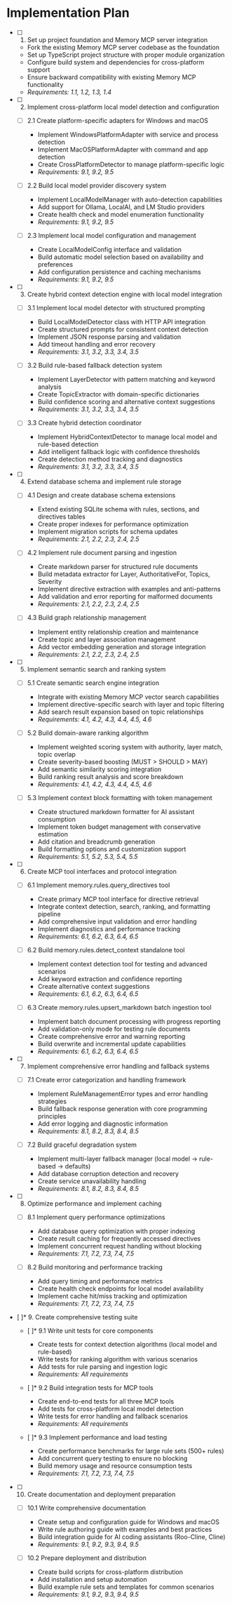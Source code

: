 # Implementation Plan

- [ ] 1. Set up project foundation and Memory MCP server integration
  - Fork the existing Memory MCP server codebase as the foundation
  - Set up TypeScript project structure with proper module organization
  - Configure build system and dependencies for cross-platform support
  - Ensure backward compatibility with existing Memory MCP functionality
  - _Requirements: 1.1, 1.2, 1.3, 1.4_

- [ ] 2. Implement cross-platform local model detection and configuration
  - [ ] 2.1 Create platform-specific adapters for Windows and macOS
    - Implement WindowsPlatformAdapter with service and process detection
    - Implement MacOSPlatformAdapter with command and app detection
    - Create CrossPlatformDetector to manage platform-specific logic
    - _Requirements: 9.1, 9.2, 9.5_

  - [ ] 2.2 Build local model provider discovery system
    - Implement LocalModelManager with auto-detection capabilities
    - Add support for Ollama, LocalAI, and LM Studio providers
    - Create health check and model enumeration functionality
    - _Requirements: 9.1, 9.2, 9.5_

  - [ ] 2.3 Implement local model configuration and management
    - Create LocalModelConfig interface and validation
    - Build automatic model selection based on availability and preferences
    - Add configuration persistence and caching mechanisms
    - _Requirements: 9.1, 9.2, 9.5_

- [ ] 3. Create hybrid context detection engine with local model integration
  - [ ] 3.1 Implement local model detector with structured prompting
    - Build LocalModelDetector class with HTTP API integration
    - Create structured prompts for consistent context detection
    - Implement JSON response parsing and validation
    - Add timeout handling and error recovery
    - _Requirements: 3.1, 3.2, 3.3, 3.4, 3.5_

  - [ ] 3.2 Build rule-based fallback detection system
    - Implement LayerDetector with pattern matching and keyword analysis
    - Create TopicExtractor with domain-specific dictionaries
    - Build confidence scoring and alternative context suggestions
    - _Requirements: 3.1, 3.2, 3.3, 3.4, 3.5_

  - [ ] 3.3 Create hybrid detection coordinator
    - Implement HybridContextDetector to manage local model and rule-based detection
    - Add intelligent fallback logic with confidence thresholds
    - Create detection method tracking and diagnostics
    - _Requirements: 3.1, 3.2, 3.3, 3.4, 3.5_

- [ ] 4. Extend database schema and implement rule storage
  - [ ] 4.1 Design and create database schema extensions
    - Extend existing SQLite schema with rules, sections, and directives tables
    - Create proper indexes for performance optimization
    - Implement migration scripts for schema updates
    - _Requirements: 2.1, 2.2, 2.3, 2.4, 2.5_

  - [ ] 4.2 Implement rule document parsing and ingestion
    - Create markdown parser for structured rule documents
    - Build metadata extractor for Layer, AuthoritativeFor, Topics, Severity
    - Implement directive extraction with examples and anti-patterns
    - Add validation and error reporting for malformed documents
    - _Requirements: 2.1, 2.2, 2.3, 2.4, 2.5_

  - [ ] 4.3 Build graph relationship management
    - Implement entity relationship creation and maintenance
    - Create topic and layer association management
    - Add vector embedding generation and storage integration
    - _Requirements: 2.1, 2.2, 2.3, 2.4, 2.5_

- [ ] 5. Implement semantic search and ranking system
  - [ ] 5.1 Create semantic search engine integration
    - Integrate with existing Memory MCP vector search capabilities
    - Implement directive-specific search with layer and topic filtering
    - Add search result expansion based on topic relationships
    - _Requirements: 4.1, 4.2, 4.3, 4.4, 4.5, 4.6_

  - [ ] 5.2 Build domain-aware ranking algorithm
    - Implement weighted scoring system with authority, layer match, topic overlap
    - Create severity-based boosting (MUST > SHOULD > MAY)
    - Add semantic similarity scoring integration
    - Build ranking result analysis and score breakdown
    - _Requirements: 4.1, 4.2, 4.3, 4.4, 4.5, 4.6_

  - [ ] 5.3 Implement context block formatting with token management
    - Create structured markdown formatter for AI assistant consumption
    - Implement token budget management with conservative estimation
    - Add citation and breadcrumb generation
    - Build formatting options and customization support
    - _Requirements: 5.1, 5.2, 5.3, 5.4, 5.5_

- [ ] 6. Create MCP tool interfaces and protocol integration
  - [ ] 6.1 Implement memory.rules.query_directives tool
    - Create primary MCP tool interface for directive retrieval
    - Integrate context detection, search, ranking, and formatting pipeline
    - Add comprehensive input validation and error handling
    - Implement diagnostics and performance tracking
    - _Requirements: 6.1, 6.2, 6.3, 6.4, 6.5_

  - [ ] 6.2 Build memory.rules.detect_context standalone tool
    - Implement context detection tool for testing and advanced scenarios
    - Add keyword extraction and confidence reporting
    - Create alternative context suggestions
    - _Requirements: 6.1, 6.2, 6.3, 6.4, 6.5_

  - [ ] 6.3 Create memory.rules.upsert_markdown batch ingestion tool
    - Implement batch document processing with progress reporting
    - Add validation-only mode for testing rule documents
    - Create comprehensive error and warning reporting
    - Build overwrite and incremental update capabilities
    - _Requirements: 6.1, 6.2, 6.3, 6.4, 6.5_

- [ ] 7. Implement comprehensive error handling and fallback systems
  - [ ] 7.1 Create error categorization and handling framework
    - Implement RuleManagementError types and error handling strategies
    - Build fallback response generation with core programming principles
    - Add error logging and diagnostic information
    - _Requirements: 8.1, 8.2, 8.3, 8.4, 8.5_

  - [ ] 7.2 Build graceful degradation system
    - Implement multi-layer fallback manager (local model → rule-based → defaults)
    - Add database corruption detection and recovery
    - Create service unavailability handling
    - _Requirements: 8.1, 8.2, 8.3, 8.4, 8.5_

- [ ] 8. Optimize performance and implement caching
  - [ ] 8.1 Implement query performance optimizations
    - Add database query optimization with proper indexing
    - Create result caching for frequently accessed directives
    - Implement concurrent request handling without blocking
    - _Requirements: 7.1, 7.2, 7.3, 7.4, 7.5_

  - [ ] 8.2 Build monitoring and performance tracking
    - Add query timing and performance metrics
    - Create health check endpoints for local model availability
    - Implement cache hit/miss tracking and optimization
    - _Requirements: 7.1, 7.2, 7.3, 7.4, 7.5_

- [ ]* 9. Create comprehensive testing suite
  - [ ]* 9.1 Write unit tests for core components
    - Create tests for context detection algorithms (local model and rule-based)
    - Write tests for ranking algorithm with various scenarios
    - Add tests for rule parsing and ingestion logic
    - _Requirements: All requirements_

  - [ ]* 9.2 Build integration tests for MCP tools
    - Create end-to-end tests for all three MCP tools
    - Add tests for cross-platform local model detection
    - Write tests for error handling and fallback scenarios
    - _Requirements: All requirements_

  - [ ]* 9.3 Implement performance and load testing
    - Create performance benchmarks for large rule sets (500+ rules)
    - Add concurrent query testing to ensure no blocking
    - Build memory usage and resource consumption tests
    - _Requirements: 7.1, 7.2, 7.3, 7.4, 7.5_

- [ ] 10. Create documentation and deployment preparation
  - [ ] 10.1 Write comprehensive documentation
    - Create setup and configuration guide for Windows and macOS
    - Write rule authoring guide with examples and best practices
    - Build integration guide for AI coding assistants (Roo-Cline, Cline)
    - _Requirements: 9.1, 9.2, 9.3, 9.4, 9.5_

  - [ ] 10.2 Prepare deployment and distribution
    - Create build scripts for cross-platform distribution
    - Add installation and setup automation
    - Build example rule sets and templates for common scenarios
    - _Requirements: 9.1, 9.2, 9.3, 9.4, 9.5_